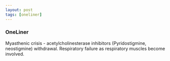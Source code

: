 ```yaml
---
layout: post
tags: [oneliner]
---
```



### OneLiner

Myasthenic crisis - acetylcholinesterase inhibitors (Pyridostigmine, neostigmine) withdrawal. Respiratory failure as respiratory muscles become involved.
